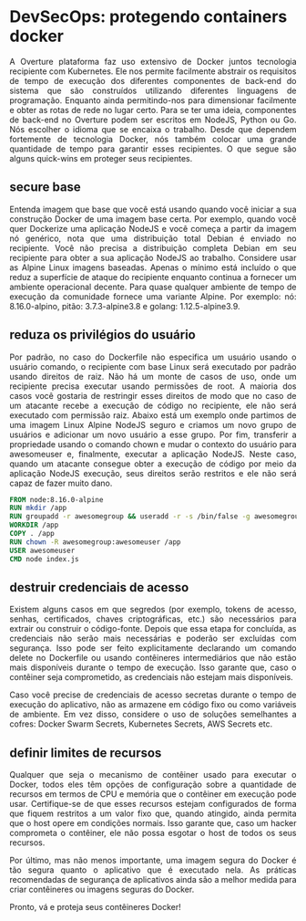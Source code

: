 # DevSecOps: protegendo containers docker

<p align="justify">A Overture plataforma faz uso extensivo de Docker juntos tecnologia recipiente com Kubernetes. Ele nos permite facilmente abstrair os requisitos de tempo de execução dos diferentes componentes de back-end do sistema que são construídos utilizando diferentes linguagens de programação. Enquanto ainda permitindo-nos para dimensionar facilmente e obter as rotas de rede no lugar certo. Para se ter uma ideia, componentes de back-end no Overture podem ser escritos em NodeJS, Python ou Go. Nós escolher o idioma que se encaixa o trabalho. Desde que dependem fortemente de tecnologia Docker, nós também colocar uma grande quantidade de tempo para garantir esses recipientes. O que segue são alguns quick-wins em proteger seus recipientes.</p>

## secure base

<p align="justify">Entenda imagem que base que você está usando quando você iniciar a sua construção Docker de uma imagem base certa. Por exemplo, quando você quer Dockerize uma aplicação NodeJS e você começa a partir da imagem nó genérico, nota que uma distribuição total Debian é enviado no recipiente. Você não precisa a distribuição completa Debian em seu recipiente para obter a sua aplicação NodeJS ao trabalho. Considere usar as Alpine Linux imagens baseadas. Apenas o mínimo está incluído o que reduz a superfície de ataque do recipiente enquanto continua a fornecer um ambiente operacional decente. Para quase qualquer ambiente de tempo de execução da comunidade fornece uma variante Alpine. Por exemplo: nó: 8.16.0-alpino, pitão: 3.7.3-alpine3.8 e golang: 1.12.5-alpine3.9.</p>

## reduza os privilégios do usuário

<p align="justify">Por padrão, no caso do Dockerfile não especifica um usuário usando o usuário comando, o recipiente com base Linux será executado por padrão usando direitos de raiz. Não há um monte de casos de uso, onde um recipiente precisa executar usando permissões de root. A maioria dos casos você gostaria de restringir esses direitos de modo que no caso de um atacante recebe a execução de código no recipiente, ele não será executado com permissão raiz. Abaixo está um exemplo onde partimos de uma imagem Linux Alpine NodeJS seguro e criamos um novo grupo de usuários e adicionar um novo usuário a esse grupo. Por fim, transferir a propriedade usando o comando chown e mudar o contexto do usuário para awesomeuser e, finalmente, executar a aplicação NodeJS. Neste caso, quando um atacante consegue obter a execução de código por meio da aplicação NodeJS execução, seus direitos serão restritos e ele não será capaz de fazer muito dano.</p>

```dockerfile
FROM node:8.16.0-alpine
RUN mkdir /app
RUN groupadd -r awesomegroup && useradd -r -s /bin/false -g awesomegroup awesomeuser
WORKDIR /app
COPY . /app
RUN chown -R awesomegroup:awesomeuser /app
USER awesomeuser
CMD node index.js
```

## destruir credenciais de acesso

<p align="justify">Existem alguns casos em que segredos (por exemplo, tokens de acesso, senhas, certificados, chaves criptográficas, etc.) são necessários para extrair ou construir o código-fonte. Depois que essa etapa for concluída, as credenciais não serão mais necessárias e poderão ser excluídas com segurança. Isso pode ser feito explicitamente declarando um comando delete no Dockerfile ou usando contêineres intermediários que não estão mais disponíveis durante o tempo de execução. Isso garante que, caso o contêiner seja comprometido, as credenciais não estejam mais disponíveis.</p>

<p align="justify">Caso você precise de credenciais de acesso secretas durante o tempo de execução do aplicativo, não as armazene em código fixo ou como variáveis de ambiente. Em vez disso, considere o uso de soluções semelhantes a cofres: Docker Swarm Secrets, Kubernetes Secrets, AWS Secrets etc.</p>

## definir limites de recursos

<p align="justify">Qualquer que seja o mecanismo de contêiner usado para executar o Docker, todos eles têm opções de configuração sobre a quantidade de recursos em termos de CPU e memória que o contêiner em execução pode usar. Certifique-se de que esses recursos estejam configurados de forma que fiquem restritos a um valor fixo que, quando atingido, ainda permita que o host opere em condições normais. Isso garante que, caso um hacker comprometa o contêiner, ele não possa esgotar o host de todos os seus recursos.</p>

<p align="justify">Por último, mas não menos importante, uma imagem segura do Docker é tão segura quanto o aplicativo que é executado nela. As práticas recomendadas de segurança de aplicativos ainda são a melhor medida para criar contêineres ou imagens seguras do Docker.</p>
Pronto, vá e proteja seus contêineres Docker!
